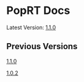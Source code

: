 # PopRT Docs

Latest Version: [1.1.0](https://graphcore.github.io/PopRT/1.1.0)

## Previous Versions

[1.1.0](https://graphcore.github.io/PopRT/1.1.0)

[1.0.2](https://graphcore.github.io/PopRT/1.0.2)

<!--
# generate index.html by:
pandoc -f markdown -t html -o index.html README.md
-->
